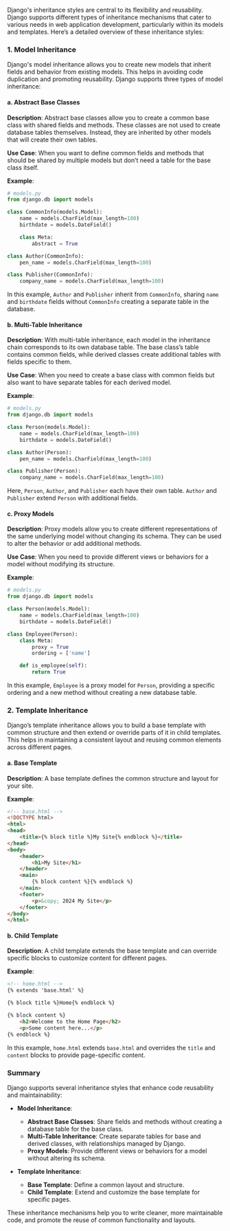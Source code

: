 Django's inheritance styles are central to its flexibility and reusability. Django supports different types of inheritance mechanisms that cater to various needs in web application development, particularly within its models and templates. Here’s a detailed overview of these inheritance styles:

### 1. **Model Inheritance**

Django's model inheritance allows you to create new models that inherit fields and behavior from existing models. This helps in avoiding code duplication and promoting reusability. Django supports three types of model inheritance:

#### **a. Abstract Base Classes**

**Description**: Abstract base classes allow you to create a common base class with shared fields and methods. These classes are not used to create database tables themselves. Instead, they are inherited by other models that will create their own tables.

**Use Case**: When you want to define common fields and methods that should be shared by multiple models but don’t need a table for the base class itself.

**Example**:
```python
# models.py
from django.db import models

class CommonInfo(models.Model):
    name = models.CharField(max_length=100)
    birthdate = models.DateField()

    class Meta:
        abstract = True

class Author(CommonInfo):
    pen_name = models.CharField(max_length=100)

class Publisher(CommonInfo):
    company_name = models.CharField(max_length=100)
```

In this example, `Author` and `Publisher` inherit from `CommonInfo`, sharing `name` and `birthdate` fields without `CommonInfo` creating a separate table in the database.

#### **b. Multi-Table Inheritance**

**Description**: With multi-table inheritance, each model in the inheritance chain corresponds to its own database table. The base class’s table contains common fields, while derived classes create additional tables with fields specific to them.

**Use Case**: When you need to create a base class with common fields but also want to have separate tables for each derived model.

**Example**:
```python
# models.py
from django.db import models

class Person(models.Model):
    name = models.CharField(max_length=100)
    birthdate = models.DateField()

class Author(Person):
    pen_name = models.CharField(max_length=100)

class Publisher(Person):
    company_name = models.CharField(max_length=100)
```

Here, `Person`, `Author`, and `Publisher` each have their own table. `Author` and `Publisher` extend `Person` with additional fields.

#### **c. Proxy Models**

**Description**: Proxy models allow you to create different representations of the same underlying model without changing its schema. They can be used to alter the behavior or add additional methods.

**Use Case**: When you need to provide different views or behaviors for a model without modifying its structure.

**Example**:
```python
# models.py
from django.db import models

class Person(models.Model):
    name = models.CharField(max_length=100)
    birthdate = models.DateField()

class Employee(Person):
    class Meta:
        proxy = True
        ordering = ['name']

    def is_employee(self):
        return True
```

In this example, `Employee` is a proxy model for `Person`, providing a specific ordering and a new method without creating a new database table.

### 2. **Template Inheritance**

Django’s template inheritance allows you to build a base template with common structure and then extend or override parts of it in child templates. This helps in maintaining a consistent layout and reusing common elements across different pages.

#### **a. Base Template**

**Description**: A base template defines the common structure and layout for your site.

**Example**:
```html
<!-- base.html -->
<!DOCTYPE html>
<html>
<head>
    <title>{% block title %}My Site{% endblock %}</title>
</head>
<body>
    <header>
        <h1>My Site</h1>
    </header>
    <main>
        {% block content %}{% endblock %}
    </main>
    <footer>
        <p>&copy; 2024 My Site</p>
    </footer>
</body>
</html>
```

#### **b. Child Template**

**Description**: A child template extends the base template and can override specific blocks to customize content for different pages.

**Example**:
```html
<!-- home.html -->
{% extends 'base.html' %}

{% block title %}Home{% endblock %}

{% block content %}
    <h2>Welcome to the Home Page</h2>
    <p>Some content here...</p>
{% endblock %}
```

In this example, `home.html` extends `base.html` and overrides the `title` and `content` blocks to provide page-specific content.

### Summary

Django supports several inheritance styles that enhance code reusability and maintainability:

- **Model Inheritance**:
  - **Abstract Base Classes**: Share fields and methods without creating a database table for the base class.
  - **Multi-Table Inheritance**: Create separate tables for base and derived classes, with relationships managed by Django.
  - **Proxy Models**: Provide different views or behaviors for a model without altering its schema.

- **Template Inheritance**:
  - **Base Template**: Define a common layout and structure.
  - **Child Template**: Extend and customize the base template for specific pages.

These inheritance mechanisms help you to write cleaner, more maintainable code, and promote the reuse of common functionality and layouts.